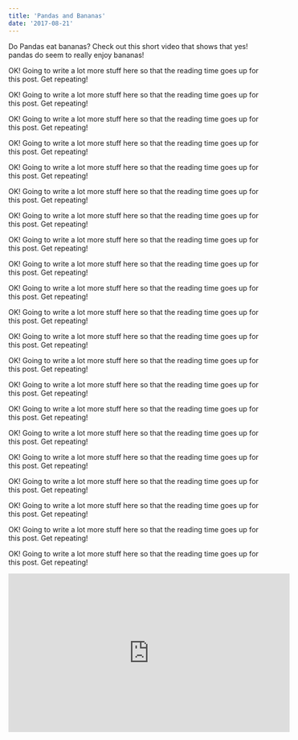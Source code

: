 ```yaml
---
title: 'Pandas and Bananas'
date: '2017-08-21'
---
```


Do Pandas eat bananas? Check out this short video that shows that yes! pandas do
seem to really enjoy bananas!

OK! Going to write a lot more stuff here so that the reading time goes up for this post. Get repeating!

OK! Going to write a lot more stuff here so that the reading time goes up for this post. Get repeating!

OK! Going to write a lot more stuff here so that the reading time goes up for this post. Get repeating!

OK! Going to write a lot more stuff here so that the reading time goes up for this post. Get repeating!

OK! Going to write a lot more stuff here so that the reading time goes up for this post. Get repeating!

OK! Going to write a lot more stuff here so that the reading time goes up for this post. Get repeating!

OK! Going to write a lot more stuff here so that the reading time goes up for this post. Get repeating!

OK! Going to write a lot more stuff here so that the reading time goes up for this post. Get repeating!

OK! Going to write a lot more stuff here so that the reading time goes up for this post. Get repeating!

OK! Going to write a lot more stuff here so that the reading time goes up for this post. Get repeating!

OK! Going to write a lot more stuff here so that the reading time goes up for this post. Get repeating!

OK! Going to write a lot more stuff here so that the reading time goes up for this post. Get repeating!

OK! Going to write a lot more stuff here so that the reading time goes up for this post. Get repeating!

OK! Going to write a lot more stuff here so that the reading time goes up for this post. Get repeating!

OK! Going to write a lot more stuff here so that the reading time goes up for this post. Get repeating!

OK! Going to write a lot more stuff here so that the reading time goes up for this post. Get repeating!

OK! Going to write a lot more stuff here so that the reading time goes up for this post. Get repeating!

OK! Going to write a lot more stuff here so that the reading time goes up for this post. Get repeating!

OK! Going to write a lot more stuff here so that the reading time goes up for this post. Get repeating!

OK! Going to write a lot more stuff here so that the reading time goes up for this post. Get repeating!

OK! Going to write a lot more stuff here so that the reading time goes up for this post. Get repeating!

<iframe width="560" height="315" src="https://www.youtube.com/embed/4SZl1r2O_bY" frameborder="0" allowfullscreen></iframe>
